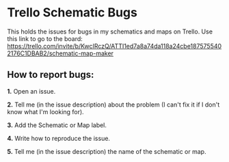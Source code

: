 # Trello Schematic Bugs
This holds the issues for bugs in my schematics and maps on Trello.
Use this link to go to the board: https://trello.com/invite/b/KwcIRczQ/ATTI1ed7a8a74da118a24cbe1875755402176C1DBAB2/schematic-map-maker
## How to report bugs:
**1.** Open an issue.
  
**2.** Tell me (in the issue description) about the problem (I can't fix it if I don't know what I'm looking for).
  
**3.** Add the Schematic or Map label.
  
**4.** Write how to reproduce the issue.
  
**5.** Tell me (in the issue description) the name of the schematic or map.
